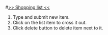 #[>> Shopping list <<](https://konrad88k.github.io/shopping-list/)
1. Type and submit new item.
2. Click on the list item to cross it out. 
3. Click delete button to delete item next to it.
